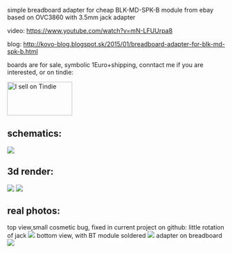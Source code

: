 simple breadboard adapter for cheap BLK-MD-SPK-B module from ebay based on OVC3860 with 3.5mm jack adapter

video: https://www.youtube.com/watch?v=mN-LFUUrpa8

blog: http://kovo-blog.blogspot.sk/2015/01/breadboard-adapter-for-blk-md-spk-b.html

boards are for sale, symbolic 1Euro+shipping, conntact me if you are interested, or on tindie:

<a href="https://www.tindie.com/stores/tomaskovacik/?ref=offsite_badges&utm_source=sellers_tomaskovacik&utm_medium=badges&utm_campaign=badge_medium"><img src="https://d2ss6ovg47m0r5.cloudfront.net/badges/tindie-mediums.png" alt="I sell on Tindie" width="150" height="78"></a>

schematics:
--------------

<img src="https://raw.githubusercontent.com/tomaskovacik/hw/master/kicad/bluetooth_breadboard_adapter/schematics.png">

3d render:
------------

<img src="https://raw.githubusercontent.com/tomaskovacik/hw/master/kicad/bluetooth_breadboard_adapter/pics/top.png">
<img src="https://raw.githubusercontent.com/tomaskovacik/hw/master/kicad/bluetooth_breadboard_adapter/pics/bottom.png">

real photos:
-------------
top view,small cosmetic bug, fixed in current project on github: little rotation of jack
<img src="https://raw.githubusercontent.com/tomaskovacik/hw/master/kicad/bluetooth_breadboard_adapter/pics/IMG_20150121_104358.jpg">
bottom view, with BT module soldered
<img src="https://raw.githubusercontent.com/tomaskovacik/hw/master/kicad/bluetooth_breadboard_adapter/pics/IMG_20150121_104320.jpg">
adapter on breadboard
<img src="https://raw.githubusercontent.com/tomaskovacik/hw/master/kicad/bluetooth_breadboard_adapter/pics/IMG_20150121_104913.jpg">
